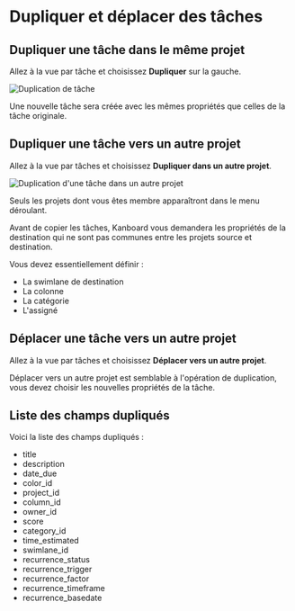 Dupliquer et déplacer des tâches
========================

Dupliquer une tâche dans le même projet
--------------------------------------

Allez à la vue par tâche et choisissez **Dupliquer** sur la gauche.

![Duplication de tâche](http://kanboard.net/screenshots/documentation/task-duplication.png)

Une nouvelle tâche sera créée avec les mêmes propriétés que celles de la tâche originale.

Dupliquer une tâche vers un autre projet
-----------------------------------

Allez à la vue par tâches et choisissez **Dupliquer dans un autre projet**.

![Duplication d'une tâche dans un autre projet](http://kanboard.net/screenshots/documentation/task-duplication-another-project.png)

Seuls les projets dont vous êtes membre apparaîtront dans le menu déroulant.

Avant de copier les tâches, Kanboard vous demandera les propriétés de la destination qui ne sont pas communes entre les projets source et destination.

Vous devez essentiellement définir :

- La swimlane de destination
- La colonne
- La catégorie
- L'assigné

Déplacer une tâche vers un autre projet
------------------------------

Allez à la vue par tâches et choisissez **Déplacer vers un autre projet**.

Déplacer vers un autre projet est semblable à l'opération de duplication, vous devez choisir les nouvelles propriétés de la tâche.

Liste des champs dupliqués
-------------------------
Voici la liste des champs dupliqués :

- title
- description
- date_due
- color_id
- project_id
- column_id
- owner_id
- score
- category_id
- time_estimated
- swimlane_id
- recurrence_status
- recurrence_trigger
- recurrence_factor
- recurrence_timeframe
- recurrence_basedate

